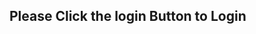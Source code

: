 <!DOCTYPE html>
<html>  
  <head> 
    <title>Login Screen </title>
  </head>
  <body> 
    <h2>Please Click the login Button to Login</h2>
    
  </body>
</html>
